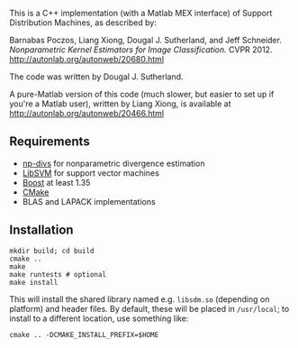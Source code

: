 This is a C++ implementation (with a Matlab MEX interface) of Support Distribution
Machines, as described by:

Barnabas Poczos, Liang Xiong, Dougal J. Sutherland, and Jeff Schneider.
_Nonparametric Kernel Estimators for Image Classification._
CVPR 2012. http://autonlab.org/autonweb/20680.html

The code was written by Dougal J. Sutherland.

A pure-Matlab version of this code (much slower, but easier to set up if you're
a Matlab user), written by Liang Xiong, is available at
    http://autonlab.org/autonweb/20466.html

Requirements
------------

  * [np-divs](https://github.com/dougalsutherland/np-divs/) for nonparametric
    divergence estimation
  * [LibSVM](http://www.csie.ntu.edu.tw/~cjlin/libsvm/) for support vector
    machines
  * [Boost](http://boost.org) at least 1.35
  * [CMake](http://cmake.org)
  * BLAS and LAPACK implementations

Installation
------------

    mkdir build; cd build
    cmake ..
    make
    make runtests # optional
    make install

This will install the shared library named e.g. `libsdm.so` (depending on
platform) and header files. By default, these will be placed in `/usr/local`;
to install to a different location, use something like:

    cmake .. -DCMAKE_INSTALL_PREFIX=$HOME
